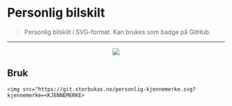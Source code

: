 # Personlig bilskilt
> Personlig bilskilt i SVG-format. Kan brukes som badge på GitHub.

---

<p align="center">
  <img src="https://git.storbukas.no/personlig-kjennemerke.svg?kjennemerke=GITHUB">
</p>

## Bruk
```
<img src="https://git.storbukas.no/personlig-kjennemerke.svg?kjennemerke=<KJENNEMERKE>
```

